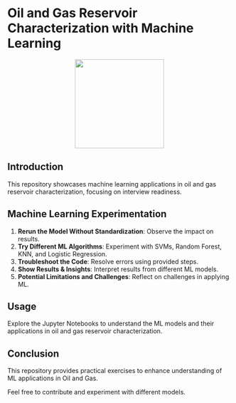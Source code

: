 # Oil and Gas Reservoir Characterization with Machine Learning


<p align="center">
  <img src="https://encrypted-tbn0.gstatic.com/images?q=tbn:ANd9GcR8HNB-ex4xb4H3-PXRcywP5zKC_3U8VzQTPA&usqp=CAU" width="200px" height="auto"/>
</p>


## Introduction

This repository showcases machine learning applications in oil and gas reservoir characterization, focusing on interview readiness.

## Machine Learning Experimentation

1. **Rerun the Model Without Standardization**: Observe the impact on results.
2. **Try Different ML Algorithms**: Experiment with SVMs, Random Forest, KNN, and Logistic Regression.
3. **Troubleshoot the Code**: Resolve errors using provided steps.
4. **Show Results & Insights**: Interpret results from different ML models.
5. **Potential Limitations and Challenges**: Reflect on challenges in applying ML.

## Usage

Explore the Jupyter Notebooks to understand the ML models and their applications in oil and gas reservoir characterization.

## Conclusion

This repository provides practical exercises to enhance understanding of ML applications in Oil and Gas. 

Feel free to contribute and experiment with different models.
